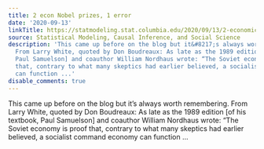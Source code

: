 ```yaml
---
title: 2 econ Nobel prizes, 1 error
date: '2020-09-13'
linkTitle: https://statmodeling.stat.columbia.edu/2020/09/13/2-economics-nobel-prizes-1-error/
source: Statistical Modeling, Causal Inference, and Social Science
description: 'This came up before on the blog but it&#8217;s always worth remembering.
  From Larry White, quoted by Don Boudreaux: As late as the 1989 edition [of his textbook,
  Paul Samuelson] and coauthor William Nordhaus wrote: “The Soviet economy is proof
  that, contrary to what many skeptics had earlier believed, a socialist command economy
  can function ...'
disable_comments: true
---
```

This came up before on the blog but it&#8217;s always worth remembering. From Larry White, quoted by Don Boudreaux: As late as the 1989 edition [of his textbook, Paul Samuelson] and coauthor William Nordhaus wrote: “The Soviet economy is proof that, contrary to what many skeptics had earlier believed, a socialist command economy can function ...